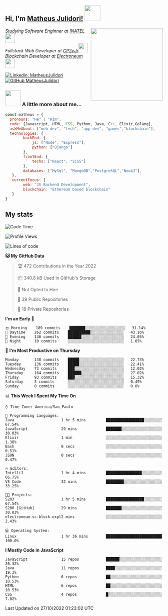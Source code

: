 <h2> Hi, I'm <a href="https://matheusjulidori.github.io" target="_blank">Matheus Julidori!</a> <img src="https://media.giphy.com/media/12oufCB0MyZ1Go/giphy.gif" width="50"></h2>
<img align='right' src="https://media.giphy.com/media/3oKIPnAiaMCws8nOsE/giphy.gif" width="230" height="auto">
<p><em>Studying Software Enginner at <a href="http://www.inatel.br" target="_blank">INATEL</a><img src="https://media.giphy.com/media/fYSnHlufseco8Fh93Z/giphy.gif" width="30"></br>
  Fullstack Web Developer at <a href="http://www.cp2ejr.com.br" target="_blank">CP2eJr</a><img src="https://media.giphy.com/media/WUlplcMpOCEmTGBtBW/giphy.gif" width="30"></br>
  Blockchain Developer at <a href="https://www.electroneum.com" target="_blank">Electroneum</a><img src="https://media.giphy.com/media/WUlplcMpOCEmTGBtBW/giphy.gif" width="30"> 
</em></p>

[![Linkedin: MatheusJulidori](https://img.shields.io/badge/-MatheusJulidori-blue?style=flat-square&logo=Linkedin&logoColor=white&link=https://www.linkedin.com/in/MatheusJulidori/)](https://www.linkedin.com/in/MatheusJulidori/)
[![GitHub MatheusJulidori](https://img.shields.io/github/followers/matheusjulidori?label=follow&style=social)](https://github.com/MatheusJulidori)


### <img src="https://media.giphy.com/media/VgCDAzcKvsR6OM0uWg/giphy.gif" width="50"> A little more about me...  

```javascript
const matheus = {
  pronouns: "He" | "Him",
  code: [Javascript, HTML, CSS, Python, Java, C++, Elixir,Golang],
  askMeAbout: ["web dev", "tech", "app dev", "games","blockchain"],
  technologies: {
        backEnd: {
            js: ["Node", "Express"],
            python: ["Django"]
        },
        frontEnd: {
            techs: ["React", "SCSS"]
        },
        databases: ["MySql", "MongoDB","PostgreSQL","Neo4J"],
   },
   currentFocus: {
        web: "JS Backend Development",
        blockchain: "Ethereum based blockchain"
   }
}
```
<h2>My stats</h2>

<!--START_SECTION:waka-->
![Code Time](http://img.shields.io/badge/Code%20Time-223%20hrs%2036%20mins-blue)

![Profile Views](http://img.shields.io/badge/Profile%20Views-0-blue)

![Lines of code](https://img.shields.io/badge/From%20Hello%20World%20I%27ve%20Written-667%20Thousand%20lines%20of%20code-blue)

**🐱 My GitHub Data** 

> 🏆 472 Contributions in the Year 2022
 > 
> 📦 340.8 kB Used in GitHub's Storage 
 > 
> 🚫 Not Opted to Hire
 > 
> 📜 39 Public Repositories 
 > 
> 🔑 18 Private Repositories  
 > 
**I'm an Early 🐤** 

```text
🌞 Morning    189 commits    ███████░░░░░░░░░░░░░░░░░░   31.14% 
🌆 Daytime    262 commits    ██████████░░░░░░░░░░░░░░░   43.16% 
🌃 Evening    146 commits    ██████░░░░░░░░░░░░░░░░░░░   24.05% 
🌙 Night      10 commits     ░░░░░░░░░░░░░░░░░░░░░░░░░   1.65%

```
📅 **I'm Most Productive on Thursday** 

```text
Monday       138 commits    █████░░░░░░░░░░░░░░░░░░░░   22.73% 
Tuesday      136 commits    █████░░░░░░░░░░░░░░░░░░░░   22.41% 
Wednesday    73 commits     ███░░░░░░░░░░░░░░░░░░░░░░   12.03% 
Thursday     164 commits    ██████░░░░░░░░░░░░░░░░░░░   27.02% 
Friday       93 commits     ███░░░░░░░░░░░░░░░░░░░░░░   15.32% 
Saturday     3 commits      ░░░░░░░░░░░░░░░░░░░░░░░░░   0.49% 
Sunday       0 commits      ░░░░░░░░░░░░░░░░░░░░░░░░░   0.0%

```


📊 **This Week I Spent My Time On** 

```text
⌚︎ Time Zone: America/Sao_Paulo

💬 Programming Languages: 
Java                     1 hr 5 mins         █████████████████░░░░░░░░   67.54% 
JavaScript               29 mins             ███████░░░░░░░░░░░░░░░░░░   30.03% 
Elixir                   1 min               ░░░░░░░░░░░░░░░░░░░░░░░░░   1.38% 
Bash                     0 secs              ░░░░░░░░░░░░░░░░░░░░░░░░░   0.51% 
JSON                     0 secs              ░░░░░░░░░░░░░░░░░░░░░░░░░   0.47%

🔥 Editors: 
IntelliJ                 1 hr 4 mins         ████████████████░░░░░░░░░   66.75% 
VS Code                  32 mins             ████████░░░░░░░░░░░░░░░░░   33.25%

🐱‍💻 Projects: 
S203                     1 hr 5 mins         █████████████████░░░░░░░░   67.54% 
S206 [GitHub]            29 mins             ███████░░░░░░░░░░░░░░░░░░   30.03% 
electroneum-sc-block-expl2 mins              ░░░░░░░░░░░░░░░░░░░░░░░░░   2.43%

💻 Operating System: 
Linux                    1 hr 36 mins        █████████████████████████   100.0%

```

**I Mostly Code in JavaScript** 

```text
JavaScript               15 repos            ██████░░░░░░░░░░░░░░░░░░░   26.32% 
Java                     11 repos            ████░░░░░░░░░░░░░░░░░░░░░   19.3% 
Python                   6 repos             ██░░░░░░░░░░░░░░░░░░░░░░░   10.53% 
HTML                     6 repos             ██░░░░░░░░░░░░░░░░░░░░░░░   10.53% 
CSS                      4 repos             █░░░░░░░░░░░░░░░░░░░░░░░░   7.02%

```



 Last Updated on 27/10/2022 01:23:02 UTC
<!--END_SECTION:waka-->
